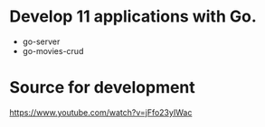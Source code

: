 # Develop 11 applications with Go.
- go-server
- go-movies-crud

# Source for development
https://www.youtube.com/watch?v=jFfo23yIWac
